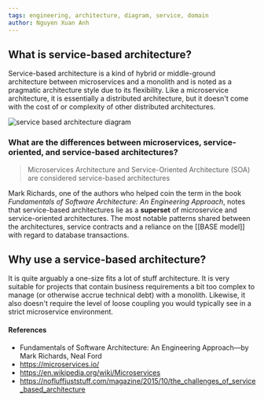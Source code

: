 ```yaml
---
tags: engineering, architecture, diagram, service, domain
author: Nguyen Xuan Anh
---
```


## What is service-based architecture?
Service-based architecture is a kind of hybrid or middle-ground architecture between microservices and a monolith and is noted as a pragmatic architecture style due to its flexibility. Like a microservice architecture, it is essentially a distributed architecture, but it doesn't come with the cost of or complexity of other distributed architectures.

![service based architecture diagram](https://imgopt.infoq.com/fit-in/1200x2400/filters:quality(80)/filters:no_upscale()/news/2016/10/service-based-architecture/en/resources/figure1.jpg)

### What are the differences between microservices, service-oriented, and service-based architectures?
> Microservices Architecture and Service-Oriented Architecture (SOA) are considered service-based architectures

Mark Richards, one of the authors who helped coin the term in the book *Fundamentals of Software Architecture: An Engineering Approach*, notes that service-based architectures lie as a **superset** of microservice and service-oriented architectures. The most notable patterns shared between the architectures, service contracts and a reliance on the [[BASE model]] with regard to database transactions.

## Why use a service-based architecture?
It is quite arguably a one-size fits a lot of stuff architecture. It is very suitable for projects that contain business requirements a bit too complex to manage (or otherwise accrue technical debt) with a monolith. Likewise, it also doesn't require the level of loose coupling you would typically see in a strict microservice environment.

#### References
- Fundamentals of Software Architecture: An Engineering Approach—by Mark Richards, Neal Ford
- https://microservices.io/
- https://en.wikipedia.org/wiki/Microservices
- https://nofluffjuststuff.com/magazine/2015/10/the_challenges_of_service_based_architecture
